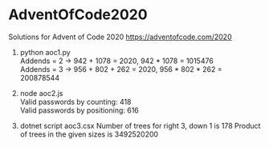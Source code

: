 # AdventOfCode2020
Solutions for Advent of Code 2020 https://adventofcode.com/2020

1. python aoc1.py  
Addends = 2 -> 942 + 1078 = 2020, 942 * 1078 = 1015476  
Addends = 3 -> 956 + 802 + 262 = 2020, 956 * 802 * 262 = 200878544

2. node aoc2.js  
Valid passwords by counting: 418  
Valid passwords by positioning: 616

3. dotnet script aoc3.csx
Number of trees for right 3, down 1 is 178
Product of trees in the given sizes is 3492520200
